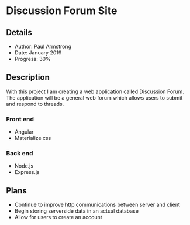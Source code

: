 # Discussion Forum Site

## Details

* Author: Paul Armstrong
* Date: January 2019
* Progress: 30%

## Description

With this project I am creating a web application called Discussion Forum. The application will be a general web forum which allows users to submit and respond to threads.

### Front end
* Angular
* Materialize css

### Back end
* Node.js
* Express.js

## Plans

* Continue to improve http communications between server and client
* Begin storing serverside data in an actual database
* Allow for users to create an account


